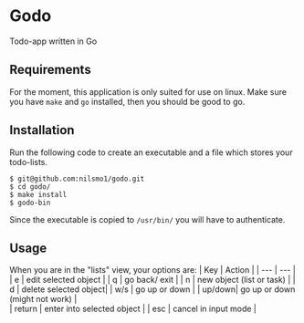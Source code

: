 # Godo

Todo-app written in Go

## Requirements
For the moment, this application is only suited for use on linux. Make sure you have `make` and `go` installed, then you should be good to go.

## Installation
Run the following code to create an executable and a file which stores your todo-lists.
```console
$ git@github.com:nilsmo1/godo.git
$ cd godo/
$ make install
$ godo-bin
```
Since the executable is copied to `/usr/bin/` you will have to authenticate.

## Usage
When you are in the "lists" view, your options are:
| Key | Action |
| --- | --- |
| e | edit selected object |
| q | go back/ exit |
| n | new object (list or task) | 
| d | delete selected object|
| w/s | go up or down |
| up/down| go up or down (might not work) |   
| return | enter into selected object |
| esc | cancel in input mode |

